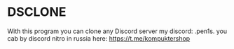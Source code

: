 # DSCLONE
With this program you can clone any Discord server
my discord: .pen1s.
you cab by discord nitro in russia here: https://t.me/kompuktershop
